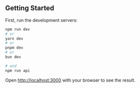 ## Getting Started

First, run the development servers:

```bash
npm run dev
# or
yarn dev
# or
pnpm dev
# or
bun dev

# and
npm run api
```

Open [http://localhost:3000](http://localhost:3000) with your browser to see the result.
